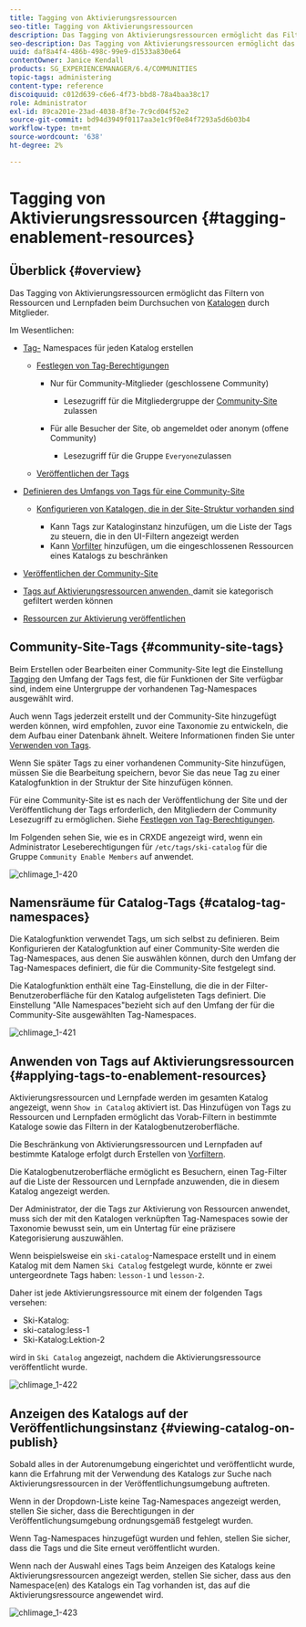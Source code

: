 ```yaml
---
title: Tagging von Aktivierungsressourcen
seo-title: Tagging von Aktivierungsressourcen
description: Das Tagging von Aktivierungsressourcen ermöglicht das Filtern von Ressourcen und Lernpfaden beim Durchsuchen von Katalogen durch Mitglieder.
seo-description: Das Tagging von Aktivierungsressourcen ermöglicht das Filtern von Ressourcen und Lernpfaden beim Durchsuchen von Katalogen durch Mitglieder.
uuid: daf8a4f4-486b-498c-99e9-d1533a830e64
contentOwner: Janice Kendall
products: SG_EXPERIENCEMANAGER/6.4/COMMUNITIES
topic-tags: administering
content-type: reference
discoiquuid: c012d639-c6e6-4f73-bbd8-78a4baa38c17
role: Administrator
exl-id: 89ca201e-23ad-4038-8f3e-7c9cd04f52e2
source-git-commit: bd94d3949f0117aa3e1c9f0e84f7293a5d6b03b4
workflow-type: tm+mt
source-wordcount: '638'
ht-degree: 2%

---
```


# Tagging von Aktivierungsressourcen {#tagging-enablement-resources}

## Überblick {#overview}

Das Tagging von Aktivierungsressourcen ermöglicht das Filtern von Ressourcen und Lernpfaden beim Durchsuchen von [Katalogen](functions.md#catalog-function) durch Mitglieder.

Im Wesentlichen:

* [Tag-](../../help/sites-administering/tags.md#creating-a-namespace) Namespaces für jeden Katalog erstellen

   * [Festlegen von Tag-Berechtigungen](../../help/sites-administering/tags.md#setting-tag-permissions)

      * Nur für Community-Mitglieder (geschlossene Community)

         * Lesezugriff für die Mitgliedergruppe der [Community-Site](users.md#publish-group-roles) zulassen
      * Für alle Besucher der Site, ob angemeldet oder anonym (offene Community)

         * Lesezugriff für die Gruppe `Everyone`zulassen
   * [Veröffentlichen der Tags](../../help/sites-administering/tags.md#publishing-tags)



* [Definieren des Umfangs von Tags für eine Community-Site](sites-console.md#tagging)

   * [Konfigurieren von Katalogen, die in der Site-Struktur vorhanden sind](functions.md#catalog-function)

      * Kann Tags zur Kataloginstanz hinzufügen, um die Liste der Tags zu steuern, die in den UI-Filtern angezeigt werden
      * Kann [Vorfilter](catalog-developer-essentials.md#pre-filters) hinzufügen, um die eingeschlossenen Ressourcen eines Katalogs zu beschränken

* [Veröffentlichen der Community-Site](sites-console.md#publishing-the-site)
* [Tags auf Aktivierungsressourcen anwenden, ](resources.md#create-a-resource) damit sie kategorisch gefiltert werden können
* [Ressourcen zur Aktivierung veröffentlichen](resources.md#publish)

## Community-Site-Tags {#community-site-tags}

Beim Erstellen oder Bearbeiten einer Community-Site legt die Einstellung [Tagging](sites-console.md#tagging) den Umfang der Tags fest, die für Funktionen der Site verfügbar sind, indem eine Untergruppe der vorhandenen Tag-Namespaces ausgewählt wird.

Auch wenn Tags jederzeit erstellt und der Community-Site hinzugefügt werden können, wird empfohlen, zuvor eine Taxonomie zu entwickeln, die dem Aufbau einer Datenbank ähnelt. Weitere Informationen finden Sie unter [Verwenden von Tags](../../help/sites-authoring/tags.md).

Wenn Sie später Tags zu einer vorhandenen Community-Site hinzufügen, müssen Sie die Bearbeitung speichern, bevor Sie das neue Tag zu einer Katalogfunktion in der Struktur der Site hinzufügen können.

Für eine Community-Site ist es nach der Veröffentlichung der Site und der Veröffentlichung der Tags erforderlich, den Mitgliedern der Community Lesezugriff zu ermöglichen. Siehe [Festlegen von Tag-Berechtigungen](../../help/sites-administering/tags.md#setting-tag-permissions).

Im Folgenden sehen Sie, wie es in CRXDE angezeigt wird, wenn ein Administrator Leseberechtigungen für `/etc/tags/ski-catalog` für die Gruppe `Community Enable Members` auf  anwendet.

![chlimage_1-420](assets/chlimage_1-420.png)

## Namensräume für Catalog-Tags {#catalog-tag-namespaces}

Die Katalogfunktion verwendet Tags, um sich selbst zu definieren. Beim Konfigurieren der Katalogfunktion auf einer Community-Site werden die Tag-Namespaces, aus denen Sie auswählen können, durch den Umfang der Tag-Namespaces definiert, die für die Community-Site festgelegt sind.

Die Katalogfunktion enthält eine Tag-Einstellung, die die in der Filter-Benutzeroberfläche für den Katalog aufgelisteten Tags definiert. Die Einstellung &quot;Alle Namespaces&quot;bezieht sich auf den Umfang der für die Community-Site ausgewählten Tag-Namespaces.

![chlimage_1-421](assets/chlimage_1-421.png)

## Anwenden von Tags auf Aktivierungsressourcen {#applying-tags-to-enablement-resources}

Aktivierungsressourcen und Lernpfade werden im gesamten Katalog angezeigt, wenn `Show in Catalog` aktiviert ist. Das Hinzufügen von Tags zu Ressourcen und Lernpfaden ermöglicht das Vorab-Filtern in bestimmte Kataloge sowie das Filtern in der Katalogbenutzeroberfläche.

Die Beschränkung von Aktivierungsressourcen und Lernpfaden auf bestimmte Kataloge erfolgt durch Erstellen von [Vorfiltern](catalog-developer-essentials.md#pre-filters).

Die Katalogbenutzeroberfläche ermöglicht es Besuchern, einen Tag-Filter auf die Liste der Ressourcen und Lernpfade anzuwenden, die in diesem Katalog angezeigt werden.

Der Administrator, der die Tags zur Aktivierung von Ressourcen anwendet, muss sich der mit den Katalogen verknüpften Tag-Namespaces sowie der Taxonomie bewusst sein, um ein Untertag für eine präzisere Kategorisierung auszuwählen.

Wenn beispielsweise ein `ski-catalog`-Namespace erstellt und in einem Katalog mit dem Namen `Ski Catalog` festgelegt wurde, könnte er zwei untergeordnete Tags haben: `lesson-1` und `lesson-2`.

Daher ist jede Aktivierungsressource mit einem der folgenden Tags versehen:

* Ski-Katalog:
* ski-catalog:less-1
* Ski-Katalog:Lektion-2

wird in `Ski Catalog` angezeigt, nachdem die Aktivierungsressource veröffentlicht wurde.

![chlimage_1-422](assets/chlimage_1-422.png)

## Anzeigen des Katalogs auf der Veröffentlichungsinstanz {#viewing-catalog-on-publish}

Sobald alles in der Autorenumgebung eingerichtet und veröffentlicht wurde, kann die Erfahrung mit der Verwendung des Katalogs zur Suche nach Aktivierungsressourcen in der Veröffentlichungsumgebung auftreten.

Wenn in der Dropdown-Liste keine Tag-Namespaces angezeigt werden, stellen Sie sicher, dass die Berechtigungen in der Veröffentlichungsumgebung ordnungsgemäß festgelegt wurden.

Wenn Tag-Namespaces hinzugefügt wurden und fehlen, stellen Sie sicher, dass die Tags und die Site erneut veröffentlicht wurden.

Wenn nach der Auswahl eines Tags beim Anzeigen des Katalogs keine Aktivierungsressourcen angezeigt werden, stellen Sie sicher, dass aus den Namespace(en) des Katalogs ein Tag vorhanden ist, das auf die Aktivierungsressource angewendet wird.

![chlimage_1-423](assets/chlimage_1-423.png)
